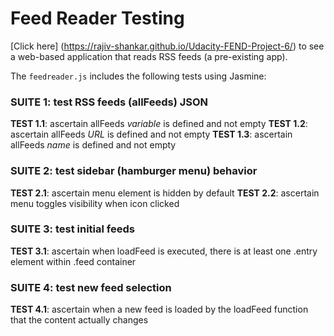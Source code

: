 # Feed Reader Testing

[Click here] (https://rajiv-shankar.github.io/Udacity-FEND-Project-6/) to see a web-based application that reads RSS feeds (a pre-existing app).

The `feedreader.js` includes the following tests using Jasmine:

### SUITE 1: test RSS feeds (allFeeds) JSON
**TEST 1.1**:  ascertain allFeeds _variable_ is defined and not empty
**TEST 1.2**:  ascertain allFeeds _URL_ is defined and not empty
**TEST 1.3**:  ascertain allFeeds _name_ is defined and not empty

### SUITE 2: test sidebar (hamburger menu) behavior
**TEST 2.1**:  ascertain menu element is hidden by default
**TEST 2.2**:  ascertain menu toggles visibility when icon clicked

### SUITE 3: test initial feeds
**TEST 3.1**:  ascertain when loadFeed is executed, there is at least one .entry element within .feed container

### SUITE 4: test new feed selection
**TEST 4.1**:  ascertain when a new feed is loaded by the loadFeed function that the content actually changes
